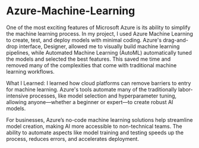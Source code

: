 # Azure-Machine-Learning

One of the most exciting features of Microsoft Azure is its ability to simplify the machine learning process. In my project, I used Azure Machine Learning to create, test, and deploy models with minimal coding. Azure's drag-and-drop interface, Designer, allowed me to visually build machine learning pipelines, while Automated Machine Learning (AutoML) automatically tuned the models and selected the best features. This saved me time and removed many of the complexities that come with traditional machine learning workflows.

What I Learned: I learned how cloud platforms can remove barriers to entry for machine learning. Azure's tools automate many of the traditionally labor-intensive processes, like model selection and hyperparameter tuning, allowing anyone—whether a beginner or expert—to create robust AI models.

For businesses, Azure’s no-code machine learning solutions help streamline model creation, making AI more accessible to non-technical teams. The ability to automate aspects like model training and testing speeds up the process, reduces errors, and accelerates deployment.

